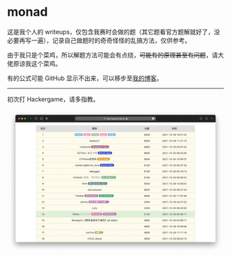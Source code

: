 # monad

这是我个人的 writeups，仅包含我赛时会做的题（其它题看官方题解就好了，没必要再写一遍），记录自己做题时的奇奇怪怪的乱搞方法，仅供参考。

由于我只是个菜鸡，所以解题方法可能会有点绕，<del>可能有的原理甚至有问题</del>，请大佬原谅我这个菜鸡。

有的公式可能 GitHub 显示不出来，可以移步至[我的博客](https://blog.monadx.com/2021/10/31/Hackergame-2021/)。

---

初次打 Hackergame，请多指教。

![](assets/ranking.png)
